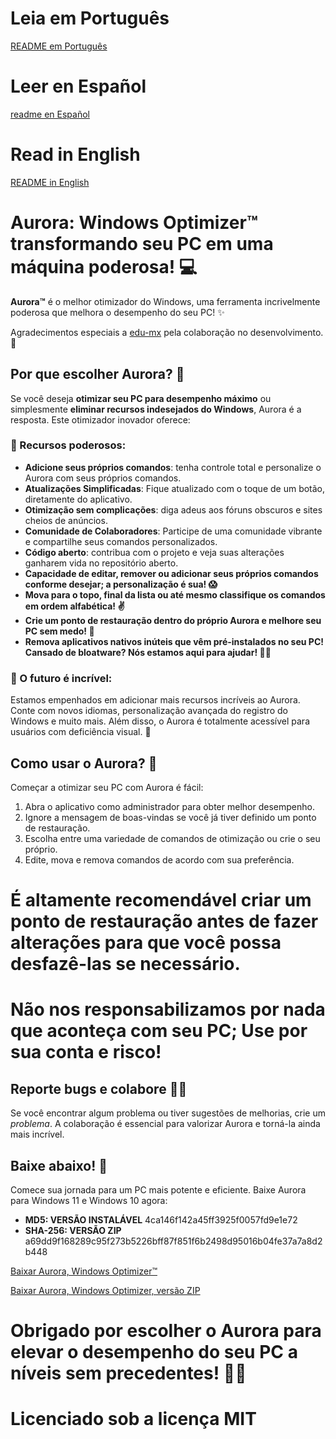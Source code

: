 # Leia em Português 
[README em Português](https://github.com/azurejoga/Aurora-Windows-Optimizer/blob/aurora/readme-pt-br.md)

# Leer en Español
[readme en Español](https://github.com/azurejoga/Aurora-Windows-Optimizer/blob/aurora/readme-es.md)

# Read in English
[README in English](https://github.com/azurejoga/Aurora-Windows-Optimizer/blob/aurora/readme.md)

# Aurora: Windows Optimizer™ transformando seu PC em uma máquina poderosa! 💻

**Aurora™** é o melhor otimizador do Windows, uma ferramenta incrivelmente poderosa que melhora o desempenho do seu PC! ✨

Agradecimentos especiais a [edu-mx](https://github.com/edu-mx) pela colaboração no desenvolvimento. 🙌

## Por que escolher Aurora? 🤔

Se você deseja **otimizar seu PC para desempenho máximo** ou simplesmente **eliminar recursos indesejados do Windows**, Aurora é a resposta. Este otimizador inovador oferece:

### 🌄 Recursos poderosos:

- **Adicione seus próprios comandos**: tenha controle total e personalize o Aurora com seus próprios comandos.
- **Atualizações Simplificadas**: Fique atualizado com o toque de um botão, diretamente do aplicativo.
- **Otimização sem complicações**: diga adeus aos fóruns obscuros e sites cheios de anúncios.
- **Comunidade de Colaboradores**: Participe de uma comunidade vibrante e compartilhe seus comandos personalizados.
- **Código aberto**: contribua com o projeto e veja suas alterações ganharem vida no repositório aberto.
- **Capacidade de editar, remover ou adicionar seus próprios comandos conforme desejar; a personalização é sua! 😱**
- **Mova para o topo, final da lista ou até mesmo classifique os comandos em ordem alfabética! ✌**
- **Crie um ponto de restauração dentro do próprio Aurora e melhore seu PC sem medo! 👏**
- **Remova aplicativos nativos inúteis que vêm pré-instalados no seu PC! Cansado de bloatware? Nós estamos aqui para ajudar! 🐱‍🎁**

### 🌟 O futuro é incrível:

Estamos empenhados em adicionar mais recursos incríveis ao Aurora. Conte com novos idiomas, personalização avançada do registro do Windows e muito mais. Além disso, o Aurora é totalmente acessível para usuários com deficiência visual. 🌌

## Como usar o Aurora? 🚀

Começar a otimizar seu PC com Aurora é fácil:

1. Abra o aplicativo como administrador para obter melhor desempenho.
2. Ignore a mensagem de boas-vindas se você já tiver definido um ponto de restauração.
3. Escolha entre uma variedade de comandos de otimização ou crie o seu próprio.
4. Edite, mova e remova comandos de acordo com sua preferência.

# É altamente recomendável criar um ponto de restauração antes de fazer alterações para que você possa desfazê-las se necessário.

# Não nos responsabilizamos por nada que aconteça com seu PC; Use por sua conta e risco!

## Reporte bugs e colabore 🐞😻

Se você encontrar algum problema ou tiver sugestões de melhorias, crie um *problema*. A colaboração é essencial para valorizar Aurora e torná-la ainda mais incrível.

## Baixe abaixo! 📁

Comece sua jornada para um PC mais potente e eficiente. Baixe Aurora para Windows 11 e Windows 10 agora:

- **MD5: VERSÃO INSTALÁVEL** 4ca146f142a45ff3925f0057fd9e1e72
- **SHA-256: VERSÃO ZIP** a69dd9f168289c95f273b5226bff87f851f6b2498d95016b04fe37a7a8d2b448

[Baixar Aurora, Windows Optimizer™](https://github.com/azurejoga/Aurora-Windows-Optimizer/releases/download/aurora6/aurora-install.exe)

[Baixar Aurora, Windows Optimizer, versão ZIP](https://github.com/azurejoga/Aurora-Windows-Optimizer/releases/download/aurora6/aurora-windows-optimizer.zip)

# Obrigado por escolher o Aurora para elevar o desempenho do seu PC a níveis sem precedentes! 💪✨

# Licenciado sob a licença MIT